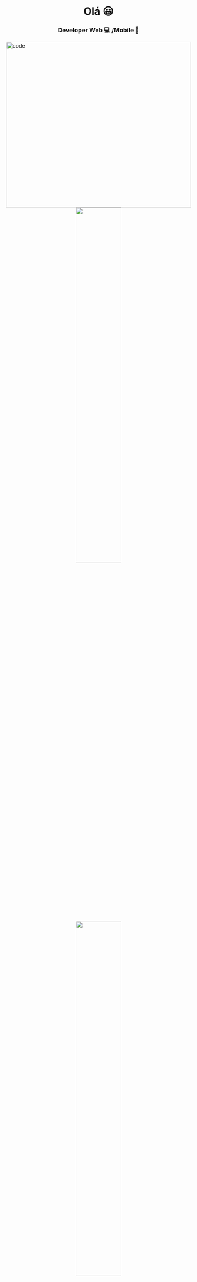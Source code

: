 # <div align="center"> Olá 😀 </div>

### <div align="center"> Developer Web 💻 /Mobile 📱</div>

<img alt="code" src="https://img.itch.zone/aW1nLzczNDQ5MDYuZ2lm/original/nHiq%2Fg.gif" width="100%" height="450px"/> 
</br>

<div align="center" width="100%">

<div width="100%">
<img src="http://github-readme-streak-stats.herokuapp.com?user=GuilhermeAugustoR&theme=dark&hide_border=true&background=000000&fire=7E3ACE&ring=7E3ACE&currStreakLabel=FFFFFF)](https://git.io/streak-stats)" width="49.75%"/>
<img src="https://github-readme-stats.vercel.app/api?username=GuilhermeAugustoR&count_private=true&theme=midnight-purple&hide_border=true" width="49.75%"/>
</div>
</div> </br>

## <div align="center">  𝗠𝘆 S𝘁𝗮𝗰𝗸s </div> 

![JavaScript](https://img.shields.io/badge/javascript%20-%23323330.svg?&style=for-the-badge&logo=javascript&logoColor=%23F7DF1E)
![TypeScript](https://img.shields.io/badge/typescript%20-%23007ACC.svg?&style=for-the-badge&logo=typescript&logoColor=white)
![React](https://img.shields.io/badge/react%20-%2320232a.svg?&style=for-the-badge&logo=react&logoColor=%2361DAFB)
![React-Native](https://img.shields.io/badge/react_native%20-%2320232a.svg?&style=for-the-badge&logo=react&logoColor=%2361DAFB)
<img src="https://img.shields.io/static/v1?label=&message=NODE.js&style=for-the-badge&logo=node.js&color=004c00" />
![HTML5](https://img.shields.io/badge/html5%20-%23E34F26.svg?&style=for-the-badge&logo=html5&logoColor=white)
![CSS3](https://img.shields.io/badge/css3%20-%231572B6.svg?&style=for-the-badge&logo=css3&logoColor=white)
![Bootstrap](https://img.shields.io/badge/bootstrap%20-%23563D7C.svg?&style=for-the-badge&logo=bootstrap&logoColor=white)

##
 
<div align="center">
  <a href="https://www.instagram.com/guilhermearcampos" target="_blank"><img src="https://img.shields.io/badge/-Instagram-%23E4405F?style=for-the-badge&logo=instagram&logoColor=white" target="_blank"></a>
  <a href="https://www.linkedin.com/in/guilherme-augusto-campos/" target="_blank"><img src="https://img.shields.io/badge/-LinkedIn-%230077B5?style=for-the-badge&logo=linkedin&logoColor=white" target="_blank"></a> 
 
 
</div>
